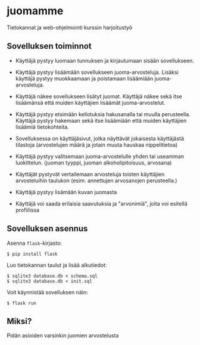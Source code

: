 # juomamme
Tietokannat ja web-ohjelmointi kurssin harjoitustyö

## Sovelluksen toiminnot

* Käyttäjä pystyy luomaan tunnuksen ja kirjautumaan sisään sovellukseen.

* Käyttäjä pystyy lisäämään sovellukseen juoma-arvosteluja. Lisäksi käyttäjä pystyy muokkaamaan ja poistamaan lisäämiään juoma-arvosteluja.

* Käyttäjä näkee sovellukseen lisätyt juomat. Käyttäjä näkee sekä itse lisäämänsä että muiden käyttäjien lisäämät juoma-arvostelut.

* Käyttäjä pystyy etsimään kellotuksia hakusanalla tai muulla perusteella. Käyttäjä pystyy hakemaan sekä itse lisäämiään että muiden käyttäjien lisäämiä tietokohteita.

* Sovelluksessa on käyttäjäsivut, jotka näyttävät jokaisesta käyttäjästä tilastoja (arvostelujen määrä ja jotain muuta hauskaa nippelitietoa)

* Käyttäjä pystyy valitsemaan juoma-arvostelulle yhden tai useamman luokittelun. (juoman tyyppi, juoman alkoholipitoisuus, arvosana)

* Käyttäjät pystyvät vertailemaan arvosteluja toisten käyttäjien arvosteluihin taulukon (esim. annettujen arvosanojen perusteella.)

* Käyttäjä pystyy lisämään kuvan juomasta

* Käyttäjä voi saada erilaisia saavutuksia ja "arvonimiä", joita voi esitellä profiilissa


## Sovelluksen asennus

Asenna `flask`-kirjasto:

```
$ pip install flask
```

Luo tietokannan taulut ja lisää alkutiedot:

```
$ sqlite3 database.db < schema.sql
$ sqlite3 database.db < init.sql
```

Voit käynnistää sovelluksen näin:

```
$ flask run
```

## Miksi?
Pidän asioiden varsinkin juomien arvostelusta
  
